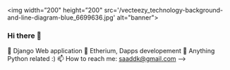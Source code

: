 <img width=”200" height=”200" src='/vecteezy_technology-background-and-line-diagram-blue_6699636.jpg' alt="banner"></img>

### Hi there 👋


🔭 Django Web application
🌱 Etherium, Dapps developement
💬 Anything Python related :)
📫 How to reach me: saaddk@gmail.com
-->
